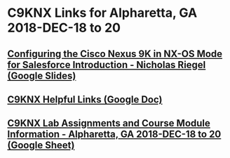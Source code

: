 # C9KNX Links for Alpharetta, GA 2018-DEC-18 to 20

## [Configuring the Cisco Nexus 9K in NX-OS Mode for Salesforce Introduction - Nicholas Riegel (Google Slides)](https://docs.google.com/presentation/d/1KTYoAuLygyVfQ3dHTvbA99EOABcYTlA-Povhbbs1XpA/edit?usp=sharing)

## [C9KNX Helpful Links (Google Doc)](https://docs.google.com/document/d/1riftN33rQuah1p45T0-_xPom0jRWXl6M4CGxUeVM3_w/edit?usp=sharing)

## [C9KNX Lab Assignments and Course Module Information - Alpharetta, GA 2018-DEC-18 to 20 (Google Sheet)](https://docs.google.com/spreadsheets/d/1AFsK3DAv-egmFzzX59an_PmKfCEw2mIpRs6MG_WBGkc/edit?usp=sharing)
